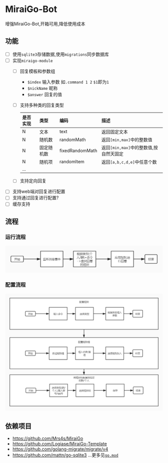 # MiraiGo-Bot
增强MiraiGo-Bot,开箱可用,降低使用成本

## 功能
* [ ] 使用`sqlite3`存储数据,使用`migrations`同步数据库
* [ ] 实现`miraigo-module`
  * [ ] 回复模板和参数组
    * `$index` 输入参数 如`.command 1 2` `$1`即为`1`
    * `$nickName` 昵称
    * `$answer` 回复的值
  * [ ] 支持多种类的回复类型

    是否实现|类型|编码|描述
    -|-|-|-
    N|文本|text|返回固定文本
    N|随机数|randomMath|返回`[min,max]`中的整数值
    N|固定随机数|fixedRandomMath|返回`[min,max]`中的整数值,按自然天固定
    N|随机项|randomItem|返回`[a,b,c,d,e]`中任意个数
    ...|



  * [ ] 支持定向回复
* [ ] 支持web端对回复进行配置
* [ ] 支持通过回复进行配置?
* [ ] 缓存支持

## 流程
### 运行流程
![](./assets/images/运行流程.jpg)
### 配置流程
![](./assets/images/配置流程.jpg)

## 依赖项目
* https://github.com/Mrs4s/MiraiGo
* https://github.com/Logiase/MiraiGo-Template
* https://github.com/golang-migrate/migrate/v4
* https://github.com/mattn/go-sqlite3
...更多见[`go.mod`](go.mod)